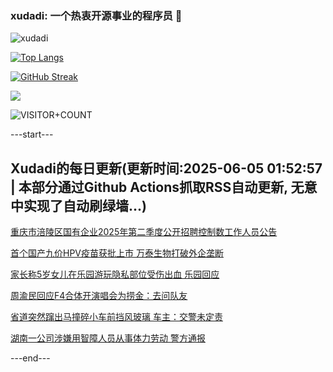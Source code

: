 ### xudadi: 一个热衷开源事业的程序员 👋

![xudadi](https://github-readme-stats-git-masterorgs-github-readme-stats-team.vercel.app/api?username=xudadi)

[![Top Langs](https://github-readme-stats.vercel.app/api/top-langs/?username=xudadi)](https://github.com/anuraghazra/github-readme-stats)

[![GitHub Streak](https://streak-stats.demolab.com?user=xudadi&locale=zh_Hans)](https://git.io/streak-stats)

![](https://raw.githubusercontent.com/xudadi/xudadi/main/assets/github-contribution-grid-snake.svg)

![VISITOR+COUNT](https://komarev.com/ghpvc/?username=xudadi&label=VISITOR+COUNT)


---start---

## Xudadi的每日更新(更新时间:2025-06-05 01:52:57 | 本部分通过Github Actions抓取RSS自动更新, 无意中实现了自动刷绿墙...)

[重庆市涪陵区国有企业2025年第二季度公开招聘控制数工作人员公告](https://www.gongkaoleida.com/article/2432959)

[首个国产九价HPV疫苗获批上市 万泰生物打破外企垄断](https://m.163.com/news/article/K17UMT14051492T3.html)

[家长称5岁女儿在乐园游玩隐私部位受伤出血 乐园回应](https://m.163.com/news/article/K17U4B25051492T3.html)

[周渝民回应F4合体开演唱会为捞金：去问队友](https://m.163.com/news/article/K17S1V9I053469LG.html)

[省道突然蹿出马撞碎小车前挡风玻璃 车主：交警未定责](https://m.163.com/news/article/K17VHPHU05561G0D.html)

[湖南一公司涉嫌用智障人员从事体力劳动 警方通报](https://m.163.com/news/article/K17P9MT10534A4SC.html)

---end---
